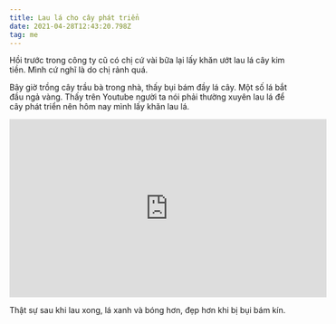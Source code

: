 ```yaml
---
title: Lau lá cho cây phát triển
date: 2021-04-28T12:43:20.798Z
tag: me
---
```

Hồi trước trong công ty cũ có chị cứ vài bữa lại lấy khăn ướt lau lá cây kim tiền. Mình cứ nghĩ là do chị rảnh quá.

Bây giờ trồng cây trầu bà trong nhà, thấy bụi bám đầy lá cây. Một số lá bắt đầu ngả vàng. Thấy trên Youtube người ta nói phải thường xuyên lau lá để cây phát triển nên hôm nay mình lấy khăn lau lá.

<iframe width="560" height="315" src="https://www.youtube.com/embed/MKFagXLY3Ro?start=275" title="YouTube video player" frameborder="0" allow="accelerometer; autoplay; clipboard-write; encrypted-media; gyroscope; picture-in-picture" allowfullscreen></iframe>

Thật sự sau khi lau xong, lá xanh và bóng hơn, đẹp hơn khi bị bụi bám kín.